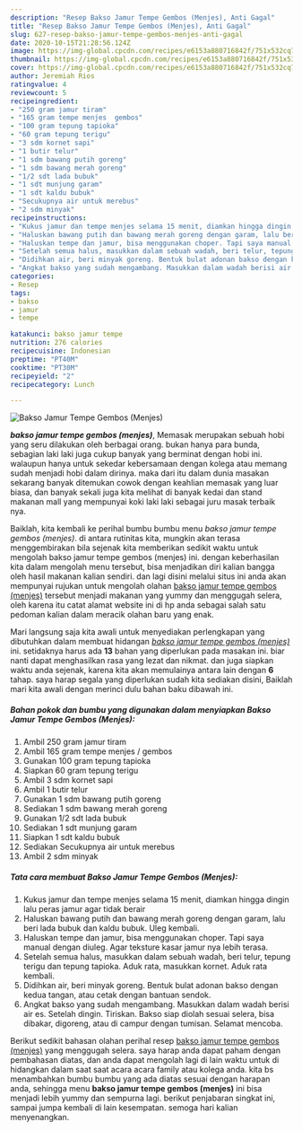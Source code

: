 ```yaml
---
description: "Resep Bakso Jamur Tempe Gembos (Menjes), Anti Gagal"
title: "Resep Bakso Jamur Tempe Gembos (Menjes), Anti Gagal"
slug: 627-resep-bakso-jamur-tempe-gembos-menjes-anti-gagal
date: 2020-10-15T21:28:56.124Z
image: https://img-global.cpcdn.com/recipes/e6153a880716842f/751x532cq70/bakso-jamur-tempe-gembos-menjes-foto-resep-utama.jpg
thumbnail: https://img-global.cpcdn.com/recipes/e6153a880716842f/751x532cq70/bakso-jamur-tempe-gembos-menjes-foto-resep-utama.jpg
cover: https://img-global.cpcdn.com/recipes/e6153a880716842f/751x532cq70/bakso-jamur-tempe-gembos-menjes-foto-resep-utama.jpg
author: Jeremiah Rios
ratingvalue: 4
reviewcount: 5
recipeingredient:
- "250 gram jamur tiram"
- "165 gram tempe menjes  gembos"
- "100 gram tepung tapioka"
- "60 gram tepung terigu"
- "3 sdm kornet sapi"
- "1 butir telur"
- "1 sdm bawang putih goreng"
- "1 sdm bawang merah goreng"
- "1/2 sdt lada bubuk"
- "1 sdt munjung garam"
- "1 sdt kaldu bubuk"
- "Secukupnya air untuk merebus"
- "2 sdm minyak"
recipeinstructions:
- "Kukus jamur dan tempe menjes selama 15 menit, diamkan hingga dingin lalu peras jamur agar tidak berair"
- "Haluskan bawang putih dan bawang merah goreng dengan garam, lalu beri lada bubuk dan kaldu bubuk. Uleg kembali."
- "Haluskan tempe dan jamur, bisa menggunakan choper. Tapi saya manual dengan diuleg. Agar teksture kasar jamur nya lebih terasa."
- "Setelah semua halus, masukkan dalam sebuah wadah, beri telur, tepung terigu dan tepung tapioka. Aduk rata, masukkan kornet. Aduk rata kembali."
- "Didihkan air, beri minyak goreng. Bentuk bulat adonan bakso dengan kedua tangan, atau cetak dengan bantuan sendok."
- "Angkat bakso yang sudah mengambang. Masukkan dalam wadah berisi air es. Setelah dingin. Tiriskan. Bakso siap diolah sesuai selera, bisa dibakar, digoreng, atau di campur dengan tumisan. Selamat mencoba."
categories:
- Resep
tags:
- bakso
- jamur
- tempe

katakunci: bakso jamur tempe 
nutrition: 276 calories
recipecuisine: Indonesian
preptime: "PT40M"
cooktime: "PT30M"
recipeyield: "2"
recipecategory: Lunch

---
```



![Bakso Jamur Tempe Gembos (Menjes)](https://img-global.cpcdn.com/recipes/e6153a880716842f/751x532cq70/bakso-jamur-tempe-gembos-menjes-foto-resep-utama.jpg)

<b><i>bakso jamur tempe gembos (menjes)</i></b>, Memasak merupakan sebuah hobi yang seru dilakukan oleh berbagai orang. bukan hanya para bunda, sebagian laki laki juga cukup banyak yang berminat dengan hobi ini. walaupun hanya untuk sekedar kebersamaan dengan kolega atau memang sudah menjadi hobi dalam dirinya. maka dari itu dalam dunia masakan sekarang banyak ditemukan cowok dengan keahlian memasak yang luar biasa, dan banyak sekali juga kita melihat di banyak kedai dan stand makanan mall yang mempunyai koki laki laki sebagai juru masak terbaik nya.



Baiklah, kita kembali ke perihal bumbu bumbu menu <i>bakso jamur tempe gembos (menjes)</i>. di antara rutinitas kita, mungkin akan terasa menggembirakan bila sejenak kita memberikan sedikit waktu untuk mengolah bakso jamur tempe gembos (menjes) ini. dengan keberhasilan kita dalam mengolah menu tersebut, bisa menjadikan diri kalian bangga oleh hasil makanan kalian sendiri. dan lagi disini melalui situs ini anda akan mempunyai rujukan untuk mengolah olahan <u>bakso jamur tempe gembos (menjes)</u> tersebut menjadi makanan yang yummy dan menggugah selera, oleh karena itu catat alamat website ini di hp anda sebagai salah satu pedoman kalian dalam meracik olahan baru yang enak.


Mari langsung saja kita awali untuk menyediakan perlengkapan yang dibutuhkan dalam membuat hidangan <u><i>bakso jamur tempe gembos (menjes)</i></u> ini. setidaknya harus ada <b>13</b> bahan yang diperlukan pada masakan ini. biar nanti dapat menghasilkan rasa yang lezat dan nikmat. dan juga siapkan waktu anda sejenak, karena kita akan memulainya antara lain dengan <b>6</b> tahap. saya harap segala yang diperlukan sudah kita sediakan disini, Baiklah mari kita awali dengan merinci dulu bahan baku dibawah ini.

<!--inarticleads1-->

##### Bahan pokok dan bumbu yang digunakan dalam menyiapkan Bakso Jamur Tempe Gembos (Menjes):

1. Ambil 250 gram jamur tiram
1. Ambil 165 gram tempe menjes / gembos
1. Gunakan 100 gram tepung tapioka
1. Siapkan 60 gram tepung terigu
1. Ambil 3 sdm kornet sapi
1. Ambil 1 butir telur
1. Gunakan 1 sdm bawang putih goreng
1. Sediakan 1 sdm bawang merah goreng
1. Gunakan 1/2 sdt lada bubuk
1. Sediakan 1 sdt munjung garam
1. Siapkan 1 sdt kaldu bubuk
1. Sediakan Secukupnya air untuk merebus
1. Ambil 2 sdm minyak




<!--inarticleads2-->

##### Tata cara membuat Bakso Jamur Tempe Gembos (Menjes):

1. Kukus jamur dan tempe menjes selama 15 menit, diamkan hingga dingin lalu peras jamur agar tidak berair
1. Haluskan bawang putih dan bawang merah goreng dengan garam, lalu beri lada bubuk dan kaldu bubuk. Uleg kembali.
1. Haluskan tempe dan jamur, bisa menggunakan choper. Tapi saya manual dengan diuleg. Agar teksture kasar jamur nya lebih terasa.
1. Setelah semua halus, masukkan dalam sebuah wadah, beri telur, tepung terigu dan tepung tapioka. Aduk rata, masukkan kornet. Aduk rata kembali.
1. Didihkan air, beri minyak goreng. Bentuk bulat adonan bakso dengan kedua tangan, atau cetak dengan bantuan sendok.
1. Angkat bakso yang sudah mengambang. Masukkan dalam wadah berisi air es. Setelah dingin. Tiriskan. Bakso siap diolah sesuai selera, bisa dibakar, digoreng, atau di campur dengan tumisan. Selamat mencoba.




Berikut sedikit bahasan olahan perihal resep <u>bakso jamur tempe gembos (menjes)</u> yang menggugah selera. saya harap anda dapat paham dengan pembahasan diatas, dan anda dapat mengolah lagi di lain waktu untuk di hidangkan dalam saat saat acara acara family atau kolega anda. kita bs menambahkan bumbu bumbu yang ada diatas sesuai dengan harapan anda, sehingga menu <b>bakso jamur tempe gembos (menjes)</b> ini bisa menjadi lebih yummy dan sempurna lagi. berikut penjabaran singkat ini, sampai jumpa kembali di lain kesempatan. semoga hari kalian menyenangkan.
